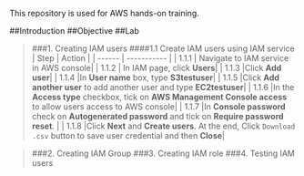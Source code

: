 This repository is used for AWS hands-on training.

##Introduction
##Objective
##Lab
>###1. Creating IAM users
####1.1 Create IAM users using IAM service
| Step | Action |
| ------ | ----------- |
| 1.1.1   | Navigate to IAM service in AWS console|
| 1.1.2 | In IAM page, click **Users**|
| 1.1.3    |Click **Add user**|
| 1.1.4    |In **User name** box, type **S3testuser**|
| 1.1.5    |Click **Add another user** to add another user and type **EC2testuser**|
| 1.1.6    |In the **Access type** checkbox, tick on **AWS Management Console access** to allow users access to AWS console|
| 1.1.7    |In **Console password** check on **Autogenerated password** and tick on **Require password reset**. |
| 1.1.8    |Click **Next** and **Create users**. At the end, Click `Download .csv` button to save user credential and then **Close**|

>###2. Creating IAM Group
>###3. Creating IAM role
>###4. Testing IAM users
>




